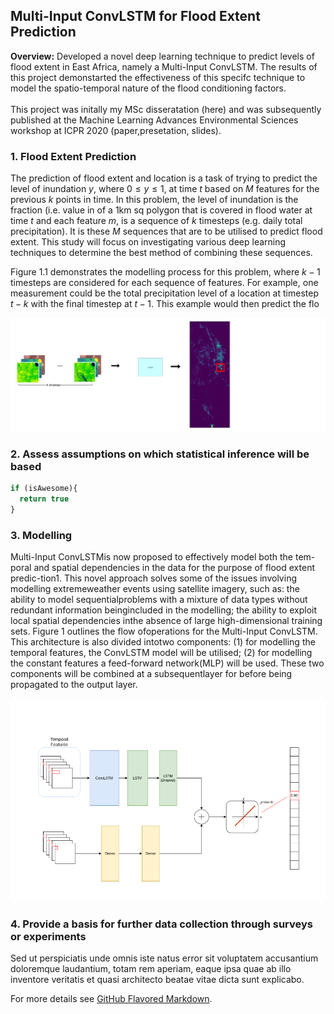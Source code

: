 ## Multi-Input ConvLSTM for Flood Extent Prediction

**Overview:** 
Developed a novel deep learning technique to predict levels of flood extent in East Africa, namely a Multi-Input ConvLSTM. The results of this project demonstarted the effectiveness of this specifc technique to model the spatio-temporal nature of the flood conditioning factors.
<br><br>
This project was initally my MSc disseratation (here) and was subsequently published at the Machine Learning Advances Environmental Sciences workshop at ICPR 2020 (paper,presetation, slides). 

### 1. Flood Extent Prediction

The prediction of flood extent and location is a task of trying to predict the level of inundation $y$, where $0 \le y \le 1$, at time $t$ based on $M$ features for the previous $k$ points in time. In this problem, the level of inundation is the fraction (i.e. value in of a 1km sq polygon that is covered in flood water at time $t$ and each feature $m$, is a sequence of $k$ timesteps (e.g. daily total precipitation). It is these $M$ sequences that are to be utilised to predict flood extent. This study will focus on investigating various deep learning techniques to determine the best method of combining these sequences. 

Figure 1.1 demonstrates the modelling process for this problem, where $k-1$ timesteps are considered for each sequence of features. For example, one measurement could be the total precipitation level of a location at timestep $t-k$ with the final timestep at $t-1$. This example would then predict the flo

<img src="images/ICPR-2c.png?raw=true"/>

### 2. Assess assumptions on which statistical inference will be based

```javascript
if (isAwesome){
  return true
}
```

### 3. Modelling

Multi-Input ConvLSTMis now proposed to effectively model both the tem-poral and spatial dependencies in the data for the purpose of flood extent predic-tion1. This novel approach solves some of the issues involving modelling extremeweather events using satellite imagery, such as: the ability to model sequentialproblems  with  a  mixture  of  data  types  without  redundant  information  beingincluded  in  the  modelling;  the  ability  to  exploit  local  spatial  dependencies  inthe absence of large high-dimensional training sets. Figure 1 outlines the flow ofoperations for the Multi-Input ConvLSTM. This architecture is also divided intotwo components: (1) for modelling the temporal features, the ConvLSTM model will be utilised; (2) for modelling the constant features a feed-forward network(MLP) will be used. These two components will be combined at a subsequentlayer for before being propagated to the output layer.

<img src="images/model.gif?raw=true"/>

### 4. Provide a basis for further data collection through surveys or experiments

Sed ut perspiciatis unde omnis iste natus error sit voluptatem accusantium doloremque laudantium, totam rem aperiam, eaque ipsa quae ab illo inventore veritatis et quasi architecto beatae vitae dicta sunt explicabo. 

For more details see [GitHub Flavored Markdown](https://guides.github.com/features/mastering-markdown/).
